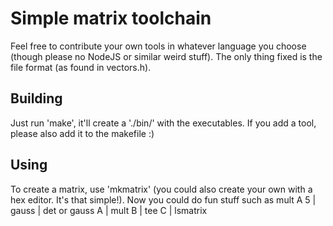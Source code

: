 Simple matrix toolchain
=======================
Feel free to contribute your own tools in whatever language you choose (though please no NodeJS or similar weird stuff).
The only thing fixed is the file format (as found in vectors.h).

Building
--------
Just run 'make', it'll create a './bin/' with the executables.
If you add a tool, please also add it to the makefile :)


Using
-----
To create a matrix, use 'mkmatrix' (you could also create your own with a hex editor. It's that simple!).
Now you could do fun stuff such as
mult A 5 | gauss | det or
gauss A | mult B | tee C | lsmatrix